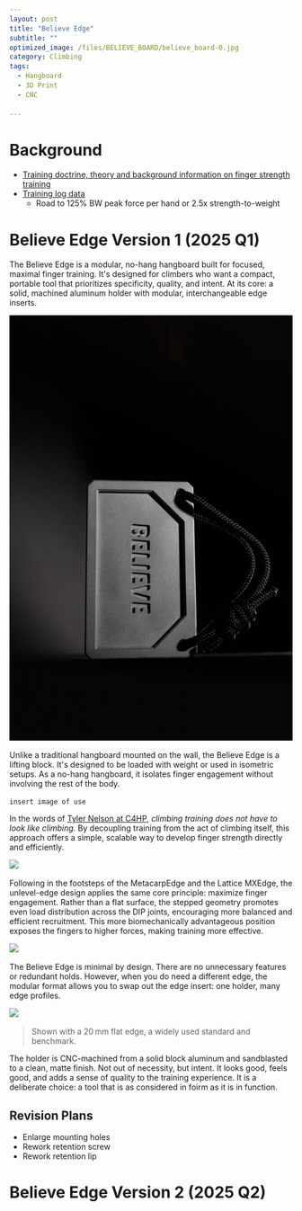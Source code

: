 ```yaml
---
layout: post
title: "Believe Edge"
subtitle: "" 
optimized_image: /files/BELIEVE_BOARD/believe_board-0.jpg
category: Climbing
tags:
  - Hangboard
  - 3D Print
  - CNC

---
```


# Background

- [Training doctrine, theory and background information on finger strength training](https://anthony-r-h.github.io/HANGBOARD/)
- [Training log data](https://app.hex.tech/9a6322c1-adb4-4168-adca-6aa7b9ce187d/app/ca62e5cd-a85c-496a-b27c-0cb002bf7f62/latest?selectedStaticCellId=aff79831-20f7-449b-8e51-853728c0903d)
  - Road to 125\% BW peak force per hand or 2.5x strength-to-weight


# Believe Edge Version 1  (2025 Q1)

The Believe Edge is a modular, no-hang hangboard built for focused, maximal finger training. It's designed for climbers who want a compact, portable tool that prioritizes specificity, quality, and intent. At its core: a solid, machined aluminum holder with modular, interchangeable edge inserts.

<img src="/files/BELIEVE_BOARD/believe_board-2.jpg">

Unlike a traditional hangboard mounted on the wall, the Believe Edge is a lifting block. It's designed to be loaded with weight or used in isometric setups. As a no-hang hangboard, it isolates finger engagement without involving the rest of the body.

```insert image of use```

In the words of [Tyler Nelson at C4HP](https://www.camp4humanperformance.com/), _climbing training does not have to look like climbing._ By decoupling training from the act of climbing itself, this approach offers a simple, scalable way to develop finger strength directly and efficiently.

<img src="/files/BELIEVE_BOARD/believe_board.jpg">

Following in the footsteps of the MetacarpEdge and the Lattice MXEdge, the unlevel-edge design applies the same core principle: maximize finger engagement. Rather than a flat surface, the stepped geometry promotes even load distribution across the DIP joints, encouraging more balanced and efficient recruitment. This more biomechanically advantageous position exposes the fingers to higher forces, making training more effective.

<img src="/files/BELIEVE_BOARD/believe_board-3.jpg">

The Believe Edge is minimal by design.  There are no unnecessary features or redundant holds. However, when you do need a different edge, the modular format allows you to swap out the edge insert: one holder, many edge profiles.

<img src="/files/BELIEVE_BOARD/believe_board-4.jpg">

> Shown with a 20 mm flat edge, a widely used standard and benchmark.

The holder is CNC-machined from a solid block aluminum and sandblasted to a clean, matte finish. Not out of necessity, but intent. It looks good, feels good, and adds a sense of quality to the training experience. It is a deliberate choice: a tool that is as considered in foirm as it is in function.

## Revision Plans

- Enlarge mounting holes
- Rework retention screw
- Rework retention lip

# Believe Edge Version 2 (2025 Q2)